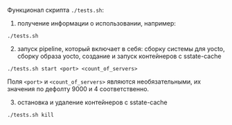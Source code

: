 Функционал скрипта `./tests.sh`:

1. получение информации о использовании, например:

```shell
./tests.sh
```

2. запуск pipeline, который включает в себя: сборку системы для yocto, сборку образа yocto, создание и запуск контейнеров с sstate-cache

```shell
./tests.sh start <port> <count_of_servers>
```

Поля `<port>` и `<count_of_servers>` являются необязательными, их значения по дефолту 9000 и 4 соответственно.

3. остановка и удаление контейнеров с sstate-cache

```shell
./tests.sh kill
```